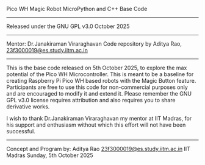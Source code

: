 Pico WH Magic Robot MicroPython and C++ Base Code
**************************************************
Released under the GNU GPL v3.0 October 2025
**************************************************
Mentor: Dr.Janakiraman Viraraghavan 
Code repository by Aditya Rao, 
23f3000019@es.study.iitm.ac.in
**************************************************

This is the base code released on 5th October 2025, to explore the max potential of the Pico WH Microcontroller.
This is meant to be a baseline for creating Raspberry Pi Pico WH based robots with the Magic Button feature.
Participants are free to use this code for non-commercial purposes only and are encouraged to modify it and extend it. 
Please remember the GNU GPL v3.0 license requires attribution and also requires you to share derivative works.

I wish to thank Dr.Janakiraman Viraraghavan my mentor at IIT Madras, for his support and enthusiasm without which this effort will not have been successful.

**************************************************
Concept and Program by: 
Aditya Rao 
23f3000019@es.study.iitm.ac.in
IIT Madras 
Sunday, 5th October 2025
